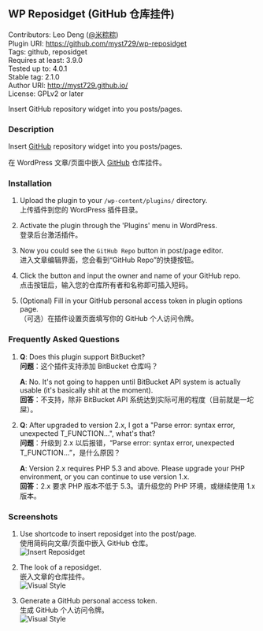 ## WP Reposidget (GitHub 仓库挂件)

Contributors: Leo Deng ([@米粽粽](http://weibo.com/myst729))  
Plugin URI: https://github.com/myst729/wp-reposidget  
Tags: github, reposidget  
Requires at least: 3.9.0  
Tested up to: 4.0.1  
Stable tag: 2.1.0  
Author URI: http://myst729.github.io/  
License: GPLv2 or later

Insert GitHub repository widget into you posts/pages.


### Description

Insert [GitHub](https://github.com/) repository widget into you posts/pages.

在 WordPress 文章/页面中嵌入 [GitHub](https://github.com/) 仓库挂件。


### Installation

1. Upload the plugin to your `/wp-content/plugins/` directory.  
   上传插件到您的 WordPress 插件目录。

2. Activate the plugin through the 'Plugins' menu in WordPress.  
   登录后台激活插件。

3. Now you could see the `GitHub Repo` button in post/page editor.  
   进入文章编辑界面，您会看到“GitHub Repo”的快捷按钮。

4. Click the button and input the owner and name of your GitHub repo.  
   点击按钮后，输入您的仓库所有者和名称即可插入短码。

5. (Optional) Fill in your GitHub personal access token in plugin options page.  
   （可选）在插件设置页面填写你的 GitHub 个人访问令牌。


### Frequently Asked Questions

1. **Q**: Does this plugin support BitBucket?  
   **问题**：这个插件支持添加 BitBucket 仓库吗？  

   **A**: No. It's not going to happen until BitBucket API system is actually usable (it's basically shit at the moment).  
   **回答**：不支持，除非 BitBucket API 系统达到实际可用的程度（目前就是一坨屎）。  

2. **Q**: After upgraded to version 2.x, I got a "Parse error: syntax error, unexpected T_FUNCTION...", what's that?  
   **问题**：升级到 2.x 以后报错，“Parse error: syntax error, unexpected T_FUNCTION...”，是什么原因？  

   **A**: Version 2.x requires PHP 5.3 and above. Please upgrade your PHP environment, or you can continue to use version 1.x.  
   **回答**：2.x 要求 PHP 版本不低于 5.3。请升级您的 PHP 环境，或继续使用 1.x 版本。  


### Screenshots

1. Use shortcode to insert reposidget into the post/page.  
   使用简码向文章/页面中嵌入 GitHub 仓库。  
   ![Insert Reposidget](https://raw.githubusercontent.com/myst729/wp-reposidget/master/screenshot-1.png)

2. The look of a reposidget.  
   嵌入文章的仓库挂件。  
   ![Visual Style](https://raw.githubusercontent.com/myst729/wp-reposidget/master/screenshot-2.png)

3. Generate a GitHub personal access token.  
   生成 GitHub 个人访问令牌。  
   ![Visual Style](https://raw.githubusercontent.com/myst729/wp-reposidget/master/screenshot-3.png)
